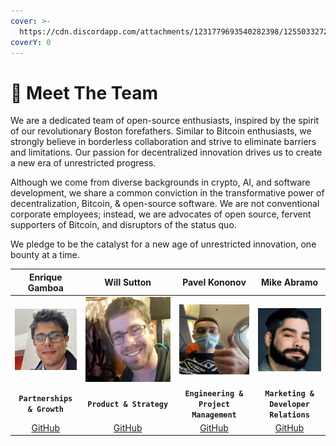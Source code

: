 ```yaml
---
cover: >-
  https://cdn.discordapp.com/attachments/1231779693540282398/1255033272032034927/IMG_9027.jpg?ex=669757d1&is=66960651&hm=27077e33c2c7de9aef593ea8488b226a814c8e7dbcb3d7f42f288208add736fc&
coverY: 0
---
```


# 🤝 Meet The Team

We are a dedicated team of open-source enthusiasts, inspired by the spirit of our revolutionary Boston forefathers. Similar to Bitcoin enthusiasts, we strongly believe in borderless collaboration and strive to eliminate barriers and limitations. Our passion for decentralized innovation drives us to create a new era of unrestricted progress.

Although we come from diverse backgrounds in crypto, AI, and software development, we share a common conviction in the transformative power of decentralization, Bitcoin, & open-source software. We are not conventional corporate employees; instead, we are advocates of open source, fervent supporters of Bitcoin, and disruptors of the status quo.&#x20;

&#x20;We pledge to be the catalyst for a new age of unrestricted innovation, one bounty at a time.

<table data-full-width="true"><thead><tr><th align="center">Enrique Gamboa</th><th align="center">Will Sutton</th><th align="center">Pavel Kononov</th><th align="center">Mike Abramo</th></tr></thead><tbody><tr><td align="center"><img src=".gitbook/assets/enrique_medium_pic.jpg" alt=""></td><td align="center"><img src=".gitbook/assets/will_sutton_github_pic.jpg" alt="" data-size="original"></td><td align="center"><img src=".gitbook/assets/pavel4.jpg" alt=""></td><td align="center"><img src=".gitbook/assets/mike.jpg" alt="" data-size="original"></td></tr><tr><td align="center"><strong><code>Partnerships &#x26; Growth</code></strong></td><td align="center"><strong><code>Product &#x26; Strategy</code></strong></td><td align="center"><strong><code>Engineering &#x26; Project Management</code></strong></td><td align="center"><strong><code>Marketing &#x26; Developer Relations</code></strong></td></tr><tr><td align="center"><a href="https://github.com/jegamboafuentes">GitHub</a></td><td align="center"><a href="https://github.com/sutt">GitHub</a></td><td align="center"><a href="https://github.com/super-jaba">GitHub</a></td><td align="center"><a href="https://github.com/SonnyMonroe">GitHub</a></td></tr></tbody></table>

